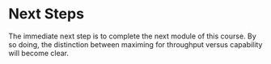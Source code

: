 # Next Steps 

The immediate next step is to complete the next module of this course. By so doing, the distinction between maximing for throughput versus capability will become clear. 

